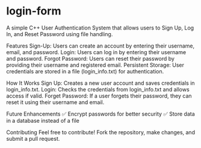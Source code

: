 # login-form
A simple C++ User Authentication System that allows users to Sign Up, Log In, and Reset Password using file handling.

Features
Sign-Up: Users can create an account by entering their username, email, and password.
Login: Users can log in by entering their username and password.
Forgot Password: Users can reset their password by providing their username and registered email.
Persistent Storage: User credentials are stored in a file (login_info.txt) for authentication.

How It Works
Sign Up: Creates a new user account and saves credentials in login_info.txt.
Login: Checks the credentials from login_info.txt and allows access if valid.
Forget Password: If a user forgets their password, they can reset it using their username and email.

Future Enhancements
✅ Encrypt passwords for better security
✅ Store data in a database instead of a file

Contributing
Feel free to contribute! Fork the repository, make changes, and submit a pull request.
